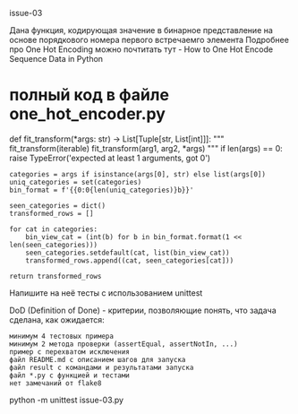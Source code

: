 issue-03

Дана функция, кодирующая значение в бинарное представление на основе порядкового номера первого встречаемго элемента
Подробнее про One Hot Encoding можно почтитать тут - How to One Hot Encode Sequence Data in Python

# полный код в файле one_hot_encoder.py
def fit_transform(*args: str) -> List[Tuple[str, List[int]]]:
    """
    fit_transform(iterable)
    fit_transform(arg1, arg2, *args)
    """
    if len(args) == 0:
        raise TypeError('expected at least 1 arguments, got 0')

    categories = args if isinstance(args[0], str) else list(args[0])
    uniq_categories = set(categories)
    bin_format = f'{{0:0{len(uniq_categories)}b}}'

    seen_categories = dict()
    transformed_rows = []

    for cat in categories:
        bin_view_cat = (int(b) for b in bin_format.format(1 << len(seen_categories)))
        seen_categories.setdefault(cat, list(bin_view_cat))
        transformed_rows.append((cat, seen_categories[cat]))

    return transformed_rows

Напишите на неё тесты с использованием unittest

DoD (Definition of Done) - критерии, позволяющие понять, что задача сделана, как ожидается:

    минимум 4 тестовых примера
    минимум 2 метода проверки (assertEqual, assertNotIn, ...)
    пример с перехватом исключения
    файл README.md с описанием шагов для запуска
    файл result с командами и результатами запуска
    файл *.py с функцией и тестами
    нет замечаний от flake8



python -m unittest issue-03.py